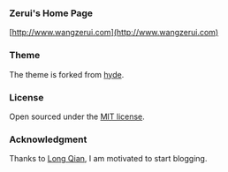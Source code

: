 ### Zerui's Home Page

[http://www.wangzerui.com](http://www.wangzerui.com)

### Theme

The theme is forked from [hyde](https://github.com/poole/hyde).

### License

Open sourced under the [MIT license](LICENSE.md).

### Acknowledgment

Thanks to [Long Qian](http://longqian.me), I am motivated to start blogging.

